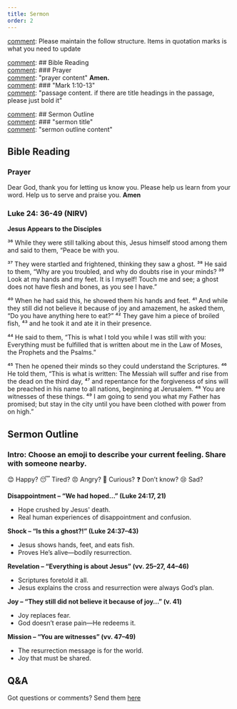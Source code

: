 ```yaml
---
title: Sermon 
order: 2
---
```


[comment]: Please maintain the follow structure. Items in quotation marks is what you need to update

[comment]: ## Bible Reading  
[comment]: ### Prayer  
[comment]: "prayer content"  **Amen.**  
[comment]:  ### "Mark 1:10-13"  
[comment]: "passage content. if there are title headings in the passage, please just bold it"  

[comment]: ## Sermon Outline  
[comment]: ### "sermon title"  
[comment]: "sermon outline content"  

[comment]: ------------------------------------------------------------------------------------
## Bible Reading
### Prayer
Dear God, thank you for letting us know you. Please help us learn from your word. Help us to serve and praise you. **Amen**

### Luke 24: 36-49 (NIRV)

**Jesus Appears to the Disciples**

³⁶ While they were still talking about this, Jesus himself stood among them and said to them, “Peace be with you.

³⁷ They were startled and frightened, thinking they saw a ghost. ³⁸ He said to them, “Why are you troubled, and why do doubts rise in your minds? ³⁹ Look at my hands and my feet. It is I myself! Touch me and see; a ghost does not have flesh and bones, as you see I have.”

⁴⁰ When he had said this, he showed them his hands and feet. ⁴¹ And while they still did not believe it because of joy and amazement, he asked them, “Do you have anything here to eat?” ⁴² They gave him a piece of broiled fish, ⁴³ and he took it and ate it in their presence.

⁴⁴ He said to them, “This is what I told you while I was still with you: Everything must be fulfilled that is written about me in the Law of Moses, the Prophets and the Psalms.”

⁴⁵ Then he opened their minds so they could understand the Scriptures. ⁴⁶ He told them, “This is what is written: The Messiah will suffer and rise from the dead on the third day, ⁴⁷ and repentance for the forgiveness of sins will be preached in his name to all nations, beginning at Jerusalem. ⁴⁸ You are witnesses of these things. ⁴⁹ I am going to send you what my Father has promised; but stay in the city until you have been clothed with power from on high.”

## Sermon Outline

### Intro: Choose an emoji to describe your current feeling. Share with someone nearby.
😊 Happy? 😴 Tired? 😠 Angry? 🤔 Curious? ❓ Don’t know? 😢 Sad?

**Disappointment – “We had hoped…” (Luke 24:17, 21)**
- Hope crushed by Jesus' death.
- Real human experiences of disappointment and confusion.

**Shock – “Is this a ghost?!” (Luke 24:37–43)**
- Jesus shows hands, feet, and eats fish.
- Proves He’s alive—bodily resurrection.

**Revelation – “Everything is about Jesus” (vv. 25–27, 44–46)**
- Scriptures foretold it all.
- Jesus explains the cross and resurrection were always God’s plan.

**Joy – “They still did not believe it because of joy…” (v. 41)**
- Joy replaces fear.
- God doesn’t erase pain—He redeems it.

**Mission – “You are witnesses” (vv. 47–49)**
- The resurrection message is for the world.
- Joy that must be shared.

## Q&A
Got questions or comments? Send them [here](https://tinyurl.com/SGHACQuestionsAnswers)
